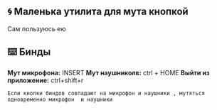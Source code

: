 ## 🌀 Маленька утилита для мута кнопкой 
Сам пользуюсь ею

## ⌨️ Бинды
**Мут микрофона:** INSERT
**Мут наушниколв:** ctrl + HOME
**Выйти из приложение:** ctrl+shift+r

`Если кнопки биндов совпадают на микрофон и наушники , мутяться одновременно микрофон  и наушники`
